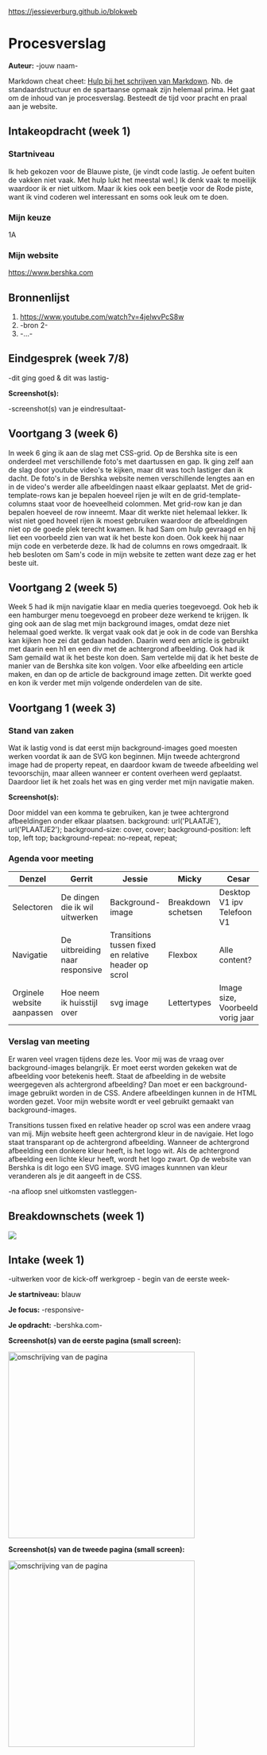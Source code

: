 https://jessieverburg.github.io/blokweb

# Procesverslag
**Auteur:** -jouw naam-

Markdown cheat cheet: [Hulp bij het schrijven van Markdown](https://github.com/adam-p/markdown-here/wiki/Markdown-Cheatsheet). Nb. de standaardstructuur en de spartaanse opmaak zijn helemaal prima. Het gaat om de inhoud van je procesverslag. Besteedt de tijd voor pracht en praal aan je website.

## Intakeopdracht (week 1)

### Startniveau

Ik heb gekozen voor de Blauwe piste, (je vindt code lastig. Je oefent buiten de vakken niet vaak. Met hulp lukt het meestal wel.) Ik denk vaak te moeilijk waardoor ik er niet uitkom. Maar ik kies ook een beetje voor de Rode piste, want ik vind coderen wel interessant en soms ook leuk om te doen. 

### Mijn keuze

1A

### Mijn website

https://www.bershka.com

## Bronnenlijst
1. https://www.youtube.com/watch?v=4jelwvPcS8w
2. -bron 2-
3. -...-



## Eindgesprek (week 7/8)

-dit ging goed & dit was lastig-

**Screenshot(s):**

-screenshot(s) van je eindresultaat-



## Voortgang 3 (week 6)

In week 6 ging ik aan de slag met CSS-grid. Op de Bershka site is een onderdeel met verschillende foto's met daartussen en gap. Ik ging zelf aan de slag door youtube video's te kijken, maar dit was toch lastiger dan ik dacht. De foto's in de Bershka website nemen verschillende lengtes aan en in de video's werder alle afbeeldingen naast elkaar geplaatst. Met de grid-template-rows kan je bepalen hoeveel rijen je wilt en de grid-template-columns staat voor de hoeveelheid colommen. Met grid-row kan je dan bepalen hoeveel de row inneemt. Maar dit werkte niet helemaal lekker. Ik wist niet goed hoveel rijen ik moest gebruiken waardoor de afbeeldingen niet op de goede plek terecht kwamen. Ik had Sam om hulp gevraagd en hij liet een voorbeeld zien van wat ik het beste kon doen. Ook keek hij naar mijn code en verbeterde deze. Ik had de columns en rows omgedraait. Ik heb besloten om Sam's code in mijn website te zetten want deze zag er het beste uit. 


## Voortgang 2 (week 5)

Week 5 had ik mijn navigatie klaar en media queries toegevoegd. Ook heb ik een hamburger menu toegevoegd en probeer deze werkend te krijgen. 
Ik ging ook aan de slag met mijn background images, omdat deze niet helemaal goed werkte. Ik vergat vaak ook dat je ook in de code van Bershka kan kijken hoe zei dat gedaan hadden. Daarin werd een article is gebruikt met daarin een h1 en een div met de achtergrond afbeelding. Ook had ik Sam gemaild wat ik het beste kon doen. Sam vertelde mij dat ik het beste de manier van de Bershka site kon volgen. Voor elke afbeelding een article maken, en dan op de article de background image zetten. Dit werkte goed en kon ik verder met mijn volgende onderdelen van de site.


## Voortgang 1 (week 3)

### Stand van zaken

Wat ik lastig vond is dat eerst mijn background-images goed moesten werken voordat ik aan de SVG kon beginnen. Mijn tweede achtergrond image had de property repeat, en daardoor kwam de tweede afbeelding wel tevoorschijn, maar alleen wanneer er content overheen werd geplaatst. Daardoor liet ik het zoals het was en ging verder met mijn navigatie maken. 

**Screenshot(s):**

Door middel van een komma te gebruiken, kan je twee achtergrond afbeeldingen onder elkaar plaatsen. 
background: url('PLAATJE'), url('PLAATJE2');
background-size: cover, cover;
background-position: left top, left top;
background-repeat: no-repeat, repeat;

### Agenda voor meeting

| Denzel | Gerrit | Jessie | Micky | Cesar |
| --- | --- | --- | --- | --- |
|Selectoren |De dingen die ik wil uitwerken|Background-image|Breakdown schetsen|Desktop V1 ipv Telefoon V1|
|Navigatie |De uitbreiding naar responsive|Transitions tussen fixed en relative header op scrol|Flexbox|Alle content?|
|Orginele website aanpassen|Hoe neem ik huisstijl over|svg image|Lettertypes|Image size, Voorbeeld vorig jaar|

### Verslag van meeting

Er waren veel vragen tijdens deze les. Voor mij was de vraag over background-images belangrijk. Er moet eerst worden gekeken wat de afbeelding voor betekenis heeft. Staat de afbeelding in de website weergegeven als achtergrond afbeelding? Dan moet er een background-image gebruikt worden in de CSS. Andere afbeeldingen kunnen in de HTML worden gezet. Voor mijn website wordt er veel gebruikt gemaakt van background-images. 

Transitions tussen fixed en relative header op scrol was een andere vraag van mij. Mijn website heeft geen achtergrond kleur in de navigaie. Het logo staat transparant op de achtergrond afbeelding. Wanneer de achtergrond afbeelding een donkere kleur heeft, is het logo wit. Als de achtergrond afbeelding een lichte kleur heeft, wordt het logo zwart. Op de website van Bershka is dit logo een SVG image. SVG images kunnnen van kleur veranderen als je dit aangeeft in de CSS. 

-na afloop snel uitkomsten vastleggen-



## Breakdownschets (week 1)

<img src="images/breakdown schets-1.png">


## Intake (week 1)
-uitwerken voor de kick-off werkgroep - begin van de eerste week-

**Je startniveau:** blauw

**Je focus:** -responsive-

**Je opdracht:** -bershka.com-

**Screenshot(s) van de eerste pagina (small screen):**

<img src="images/dummy-plaatje.svg" width="375px" alt="omschrijving van de pagina">

**Screenshot(s) van de tweede pagina (small screen):**

<img src="images/dummy-plaatje.svg" width="375px" alt="omschrijving van de pagina">
